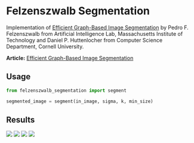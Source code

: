 # Felzenszwalb Segmentation

Implementation of [Efficient Graph-Based Image Segmentation](http://people.cs.uchicago.edu/~pff/papers/seg-ijcv.pdf) by Pedro F. Felzenszwalb from Artificial Intelligence Lab, Massachusetts Institute of Technology and Daniel P. Huttenlocher from Computer Science Department, Cornell University.

**Article:** [Efficient Graph-Based Image Segmentation](https://soumik12345.github.io/geekyrakshit-blog/algebra/computervision/convolution/maths/python/2020/09/17/efficient-graph-based-image-segmentation.html)

## Usage

```python
from felzenszwalb_segmentation import segment

segmented_image = segment(in_image, sigma, k, min_size)
```

## Results

![](./assets/sample_1.png)
![](./assets/sample_2.png)
![](./assets/sample_3.png)
![](./assets/sample_4.png)
